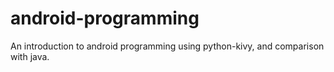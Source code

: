 android-programming
===================

An introduction to android programming using python-kivy, and comparison with java.
